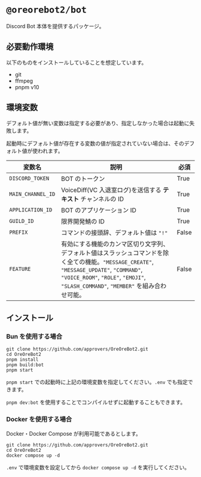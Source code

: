 # `@oreorebot2/bot`

Discord Bot 本体を提供するパッケージ。

## 必要動作環境

以下のものをインストールしていることを想定しています。

- git
- ffmpeg
- pnpm v10

## 環境変数

デフォルト値が無い変数は指定する必要があり、指定しなかった場合は起動に失敗します。

起動時にデフォルト値が存在する変数の値が指定されていない場合は、そのデフォルト値が使われます。

| 変数名            | 説明                                                                                                                                                                                                                             | 必須  |
| ----------------- | -------------------------------------------------------------------------------------------------------------------------------------------------------------------------------------------------------------------------------- | ----- |
| `DISCORD_TOKEN`   | BOT のトークン                                                                                                                                                                                                                   | True  |
| `MAIN_CHANNEL_ID` | VoiceDiff(VC 入退室ログ)を送信する **テキスト** チャンネルの ID                                                                                                                                                                  | True  |
| `APPLICATION_ID`  | BOT のアプリケーション ID                                                                                                                                                                                                        | True  |
| `GUILD_ID`        | 限界開発鯖の ID                                                                                                                                                                                                                  | True  |
| `PREFIX`          | コマンドの接頭辞、デフォルト値は `"!"`                                                                                                                                                                                           | False |
| `FEATURE`         | 有効にする機能のカンマ区切り文字列、デフォルト値はスラッシュコマンドを除く全ての機能。`"MESSAGE_CREATE"`, `"MESSAGE_UPDATE"`, `"COMMAND"`, `"VOICE_ROOM"`, `"ROLE"`, `"EMOJI"`, `"SLASH_COMMAND"`, `"MEMBER"` を組み合わせ可能。 | False |

## インストール

### Bun を使用する場合

```shell
git clone https://github.com/approvers/OreOreBot2.git
cd OreOreBot2
pnpm install
pnpm build:bot
pnpm start
```

`pnpm start` での起動時に上記の環境変数を指定してください。`.env` でも指定できます。

`pnpm dev:bot` を使用することでコンパイルせずに起動することもできます。

### Docker を使用する場合

Docker・Docker Compose が利用可能であるとします。

```shell
git clone https://github.com/approvers/OreOreBot2.git
cd OreOreBot2
docker compose up -d
```

`.env` で環境変数を設定してから `docker compose up -d` を実行してください。
